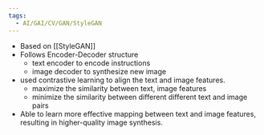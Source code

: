 ```yaml
---
tags:
  - AI/GAI/CV/GAN/StyleGAN
---
```


- Based on [[StyleGAN]]
- Follows Encoder-Decoder structure
	- text encoder to encode instructions
	- image decoder to synthesize new image
- used contrastive learning to align the text and image features.
	- maximize the similarity between text, image features
	- minimize the similarity between different different text and image pairs
- Able to learn more effective mapping between text and image features, resulting in higher-quality image synthesis.